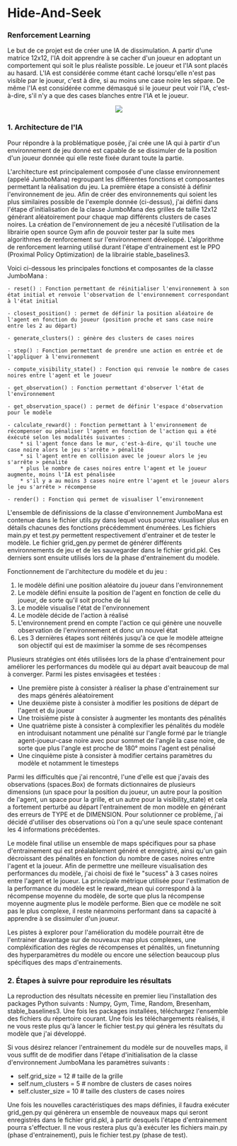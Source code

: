 # Hide-And-Seek
### Renforcement Learning

Le but de ce projet est de créer une IA de dissimulation. A partir d'une matrice 12x12, l'IA doit apprendre à se cacher d'un joueur en adoptant un comportement qui soit le plus réaliste possible. Le joueur et l'IA sont placés au hasard. L'IA est considérée comme étant caché lorsqu'elle n'est pas visible par le joueur, c'est à dire, si au moins une case noire les sépare. De même l'IA est considérée comme démasqué si le joueur peut voir l'IA, c'est-à-dire, s'il n'y a que des cases blanches entre l'IA et le joueur. 

<p align="center">
  <img src="https://github.com/andres2999/Hide-And-Seek/assets/91212621/3d982ce6-c530-4b42-b105-6a6d008ccff2" />
</p>


### 1. Architecture de l'IA

Pour répondre à la problématique posée, j'ai crée une IA qui à partir d'un environnement de jeu donné est capable de se dissimuler de la position d'un joueur donnée qui elle reste fixée durant toute la partie.


L'architecture est principalement composée d'une classe environnement (appelé JumboMana) regroupant les différentes fonctions et composantes permettant la réalisation du jeu. La première étape a consisté à définir l'environnement de jeu. Afin de créer des environnements qui soient les plus similaires possible de l'exemple donnée (ci-dessus), j'ai défini dans l'étape d'initialisation de la classe JumboMana des grilles de taille 12x12 générant aléatoirement pour chaque map différents clusters de cases noires. La création de l'environnement de jeu a nécesité l'utilisation de la librairie open source Gym afin de pouvoir tester par la suite mes algorithmes de renforcement sur l'environnement développé. L'algorithme de renforcement learning utilisé durant l'étape d'entrainement est le PPO (Proximal Policy Optimization) de la librairie stable_baselines3.

Voici ci-dessous les principales fonctions et composantes de la classe JumboMana : 

    - reset() : Fonction permettant de réinitialiser l'environnement à son état initial et renvoie l'observation de l'environnement correspondant à l'état initial

    - closest_position() : permet de définir la position aléatoire de l'agent en fonction du joueur (position proche et sans case noire entre les 2 au départ)

    - generate_clusters() : génère des clusters de cases noires 

    - step() : Fonction permettant de prendre une action en entrée et de l'appliquer à l'environnement

    - compute_visibility_state() : Fonction qui renvoie le nombre de cases noires entre l'agent et le joueur

    - get_observation() : Fonction permettant d'observer l'état de l'environnement

    - get_observation_space() : permet de définir l'espace d'observation pour le modèle

    - calculate_reward() : Fonction permettant à l'environnement de récompenser ou pénaliser l'agent en fonction de l'action qui a été éxécuté selon les modalités suivantes : 
        * si l'agent fonce dans le mur, c'est-à-dire, qu'il touche une case noire alors le jeu s'arrête > pénalité
        * si l'agent entre en collision avec le joueur alors le jeu s'arrête > pénalité
        * plus le nombre de cases noires entre l'agent et le joueur augmente, moins l'IA est pénalisée
        * s'il y a au moins 3 cases noire entre l'agent et le joueur alors le jeu s'arrête > récompense

    - render() : Fonction qui permet de visualiser l’environnement

L'ensemble de définissions de la classe d'environnement JumboMana est contenue dans le fichier utils.py dans lequel vous pourrez visualiser plus en détails chacunes des fonctions précédemment énumérées. Les fichiers main.py et test.py permettent respectivement d'entrainer et de tester le modèle. Le fichier grid_gen.py permet de générer différents environnements de jeu et de les sauvegarder dans le fichier grid.pkl. Ces derniers sont ensuite utilisés lors de la phase d'entrainement du modèle. 

Fonctionnement de l'architecture du modèle et du jeu : 
  1) le modèle défini une position aléatoire du joueur dans l'environnement
  2) Le modèle défini ensuite la position de l'agent en fonction de celle du joueur, de sorte qu'il soit proche de lui
  3) Le modèle visualise l'état de l'environnement
  4) Le modèle décide de l'action à réalisé
  5) L'environnement prend en compte l'action ce qui génère une nouvelle observation de l'environnement et donc un nouvel état
  6) Les 3 dernières étapes sont réitérés jusqu'à ce que le modèle atteigne son objectif qui est de maximiser la somme de ses récompenses

Plusieurs stratégies ont étés utilisées lors de la phase d'entrainement pour améliorer les performances du modèle qui au départ avait beaucoup de mal à converger. Parmi les pistes envisagées et testées : 
  * Une première piste à consister à réaliser la phase d'entrainement sur des maps générés aléatoirement
  * Une deuxième piste à consister à modifier les positions de départ de l'agent et du joueur
  * Une troisième piste à consister à augmenter les montants des pénalités
  * Une quatrième piste à consister à complexifier les pénalités du modèle en introduisant notamment une pénalité sur l'angle formé par le triangle agent-joueur-case noire avec pour sommet de l'angle la case noire, de sorte que plus l'angle est proche de 180° moins l'agent est pénalisé 
  * Une cinquième piste à consister à modifier certains paramètres du modèle et notamment le timesteps

Parmi les difficultés que j'ai rencontré, l'une d'elle est que j'avais des observations (spaces.Box) de formats dictionnaires de plusieurs dimensions (un space pour la position du joueur, un autre pour la position de l'agent, un space pour la grille, et un autre pour la visibility_state) et cela a fortement perturbé au départ l'entrainement de mon modèle en générant des erreurs de TYPE et de DIMENSION. Pour solutionner ce problème, j'ai décidé d'utiliser des observations où l'on a qu'une seule space contenant les 4 informations précédentes. 

Le modèle final utilise un ensemble de maps spécifiques pour sa phase d'entrainement qui est préalablement généré et enregistré, ainsi qu'un gain décroissant des pénalités en fonction du nombre de cases noires entre l'agent et la joueur. Afin de permettre une meilleure visualisation des performances du modèle, j'ai choisi de fixé le "sucess" à 3 cases noires entre l'agent et le joueur. La principale métrique utilisée pour l'estimation de la performance du modèle est le reward_mean qui correspond à la récompense moyenne du modèle, de sorte que plus la récompense moyenne augmente plus le modèle performe. Bien que ce modèle ne soit pas le plus complexe, il reste néanmoins performant dans sa capacité à apprendre à se dissimuler d'un joueur. 

Les pistes à explorer pour l'amélioration du modèle pourrait être de l'entrainer davantage sur de nouveaux map plus complexes, une compléxification des règles de récompenses et pénalités, un finetunning des hyperparamètres du modèle ou encore une sélection beaucoup plus spécifiques des maps d'entrainements. 


### 2. Étapes à suivre pour reproduire les résultats

La reproduction des résultats nécessite en premier lieu l'installation des packages Python suivants : Numpy, Gym, Time, Random, Bresenham, stable_baselines3. Une fois les packages installées, téléchargez l'ensemble des fichiers du répertoire courant. Une fois les téléchargements réalisés, il ne vous reste plus qu'à lancer le fichier test.py qui génèra les résultats du modèle que j'ai développé. 

Si vous désirez relancer l'entrainement du modèle sur de nouvelles maps, il vous suffit de de modifier dans l'étape d'initialisation de la classe d'environnement JumboMana les paramètres suivants : 
  - self.grid_size = 12 # taille de la grille
  - self.num_clusters = 5 # nombre de clusters de cases noires
  - self.cluster_size = 10 # taille des clusters de cases noires

Une fois les nouvelles caractéristiques des maps définies, il faudra exécuter grid_gen.py qui génèrera un ensemble de nouveaux maps qui seront enregistrés dans le fichier grid.pkl, à partir desquels l'étape d'entrainement pourra s'effectuer. Il ne vous restera plus qu'à exécuter les fichiers main.py (phase d'entrainement), puis le fichier test.py (phase de test). 

